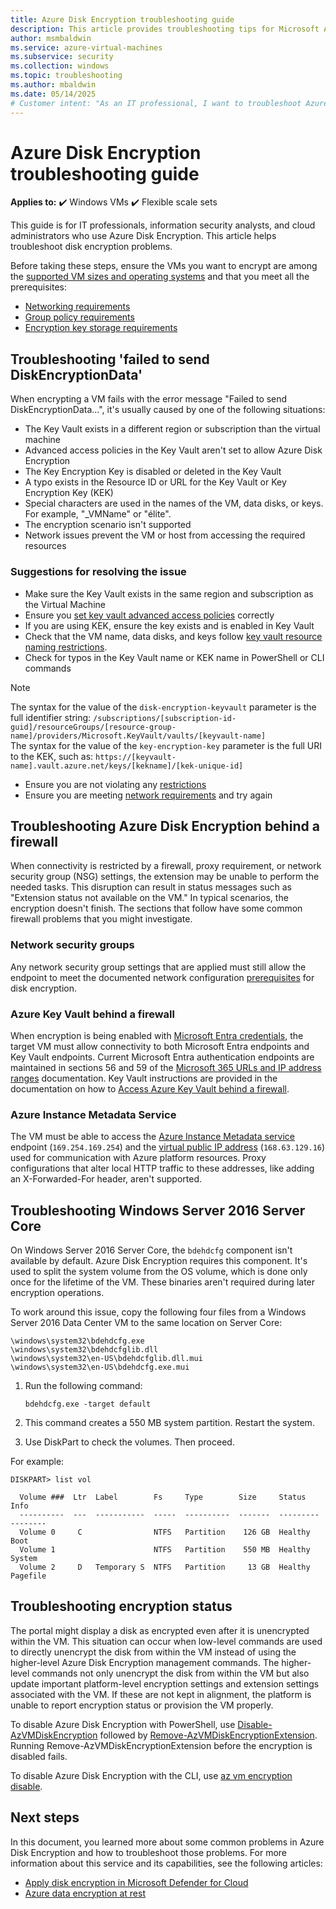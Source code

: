 ```yaml
---
title: Azure Disk Encryption troubleshooting guide
description: This article provides troubleshooting tips for Microsoft Azure Disk Encryption for Windows VMs.
author: msmbaldwin
ms.service: azure-virtual-machines
ms.subservice: security
ms.collection: windows
ms.topic: troubleshooting
ms.author: mbaldwin
ms.date: 05/14/2025
# Customer intent: "As an IT professional, I want to troubleshoot Azure Disk Encryption issues for Windows VMs, so that I can ensure proper encryption and compliance for my organization's data security requirements."
---
```

# Azure Disk Encryption troubleshooting guide

**Applies to:** :heavy_check_mark: Windows VMs :heavy_check_mark: Flexible scale sets

This guide is for IT professionals, information security analysts, and cloud administrators who use Azure Disk Encryption. This article helps troubleshoot disk encryption problems.

Before taking these steps, ensure the VMs you want to encrypt are among the [supported VM sizes and operating systems](disk-encryption-overview.md#supported-vms-and-operating-systems) and that you meet all the prerequisites:

- [Networking requirements](disk-encryption-overview.md#networking-requirements)
- [Group policy requirements](disk-encryption-overview.md#group-policy-requirements)
- [Encryption key storage requirements](disk-encryption-overview.md#encryption-key-storage-requirements)

## Troubleshooting 'failed to send DiskEncryptionData'

When encrypting a VM fails with the error message "Failed to send DiskEncryptionData...", it's usually caused by one of the following situations:

- The Key Vault exists in a different region or subscription than the virtual machine
- Advanced access policies in the Key Vault aren't set to allow Azure Disk Encryption
- The Key Encryption Key is disabled or deleted in the Key Vault
- A typo exists in the Resource ID or URL for the Key Vault or Key Encryption Key (KEK)
- Special characters are used in the names of the VM, data disks, or keys. For example, "_VMName" or "élite".
- The encryption scenario isn't supported
- Network issues prevent the VM or host from accessing the required resources

### Suggestions for resolving the issue

- Make sure the Key Vault exists in the same region and subscription as the Virtual Machine
- Ensure you [set key vault advanced access policies](disk-encryption-key-vault.yml#set-key-vault-advanced-access-policies) correctly
- If you are using KEK, ensure the key exists and is enabled in Key Vault
- Check that the VM name, data disks, and keys follow [key vault resource naming restrictions](/azure/azure-resource-manager/management/resource-name-rules#microsoftkeyvault).
- Check for typos in the Key Vault name or KEK name in PowerShell or CLI commands
>[!NOTE]
   > The syntax for the value of the `disk-encryption-keyvault` parameter is the full identifier string:
`/subscriptions/[subscription-id-guid]/resourceGroups/[resource-group-name]/providers/Microsoft.KeyVault/vaults/[keyvault-name]`</br>
   > The syntax for the value of the `key-encryption-key` parameter is the full URI to the KEK, such as:
`https://[keyvault-name].vault.azure.net/keys/[kekname]/[kek-unique-id]`
- Ensure you are not violating any [restrictions](disk-encryption-windows.md#restrictions)
- Ensure you are meeting [network requirements](disk-encryption-overview.md#networking-requirements) and try again

## Troubleshooting Azure Disk Encryption behind a firewall

When connectivity is restricted by a firewall, proxy requirement, or network security group (NSG) settings, the extension may be unable to perform the needed tasks. This disruption can result in status messages such as "Extension status not available on the VM." In typical scenarios, the encryption doesn't finish. The sections that follow have some common firewall problems that you might investigate.

### Network security groups
Any network security group settings that are applied must still allow the endpoint to meet the documented network configuration [prerequisites](disk-encryption-overview.md#networking-requirements) for disk encryption.

### Azure Key Vault behind a firewall

When encryption is being enabled with [Microsoft Entra credentials](disk-encryption-windows-aad.md#), the target VM must allow connectivity to both Microsoft Entra endpoints and Key Vault endpoints. Current Microsoft Entra authentication endpoints are maintained in sections 56 and 59 of the [Microsoft 365 URLs and IP address ranges](/microsoft-365/enterprise/urls-and-ip-address-ranges) documentation. Key Vault instructions are provided in the documentation on how to [Access Azure Key Vault behind a firewall](/azure/key-vault/general/access-behind-firewall).

### Azure Instance Metadata Service 
The VM must be able to access the [Azure Instance Metadata service](../windows/instance-metadata-service.md) endpoint (`169.254.169.254`) and the [virtual public IP address](/azure/virtual-network/what-is-ip-address-168-63-129-16) (`168.63.129.16`) used for communication with Azure platform resources. Proxy configurations that alter local HTTP traffic to these addresses, like adding an X-Forwarded-For header, aren't supported.

## Troubleshooting Windows Server 2016 Server Core

On Windows Server 2016 Server Core, the `bdehdcfg` component isn't available by default. Azure Disk Encryption requires this component. It's used to split the system volume from the OS volume, which is done only once for the lifetime of the VM. These binaries aren't required during later encryption operations.

To work around this issue, copy the following four files from a Windows Server 2016 Data Center VM to the same location on Server Core:

   ```
   \windows\system32\bdehdcfg.exe
   \windows\system32\bdehdcfglib.dll
   \windows\system32\en-US\bdehdcfglib.dll.mui
   \windows\system32\en-US\bdehdcfg.exe.mui
   ```

1. Run the following command:

   ```
   bdehdcfg.exe -target default
   ```

1. This command creates a 550 MB system partition. Restart the system.

1. Use DiskPart to check the volumes. Then proceed.

For example:

```
DISKPART> list vol

  Volume ###  Ltr  Label        Fs     Type        Size     Status     Info
  ----------  ---  -----------  -----  ----------  -------  ---------  --------
  Volume 0     C                NTFS   Partition    126 GB  Healthy    Boot
  Volume 1                      NTFS   Partition    550 MB  Healthy    System
  Volume 2     D   Temporary S  NTFS   Partition     13 GB  Healthy    Pagefile
```

## Troubleshooting encryption status

The portal might display a disk as encrypted even after it is unencrypted within the VM. This situation can occur when low-level commands are used to directly unencrypt the disk from within the VM instead of using the higher-level Azure Disk Encryption management commands. The higher-level commands not only unencrypt the disk from within the VM but also update important platform-level encryption settings and extension settings associated with the VM. If these are not kept in alignment, the platform is unable to report encryption status or provision the VM properly.

To disable Azure Disk Encryption with PowerShell, use [Disable-AzVMDiskEncryption](/powershell/module/az.compute/disable-azvmdiskencryption) followed by [Remove-AzVMDiskEncryptionExtension](/powershell/module/az.compute/remove-azvmdiskencryptionextension). Running Remove-AzVMDiskEncryptionExtension before the encryption is disabled fails.

To disable Azure Disk Encryption with the CLI, use [az vm encryption disable](/cli/azure/vm/encryption). 

## Next steps

In this document, you learned more about some common problems in Azure Disk Encryption and how to troubleshoot those problems. For more information about this service and its capabilities, see the following articles:

- [Apply disk encryption in Microsoft Defender for Cloud](/azure/security-center/asset-inventory)
- [Azure data encryption at rest](/azure/security/fundamentals/encryption-atrest)
